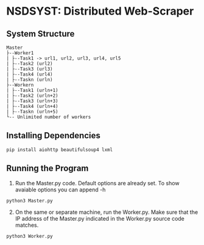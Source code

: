 # NSDSYST: Distributed Web-Scraper

## System Structure

```
Master
├--Worker1
| ├--Task1 -> url1, url2, url3, url4, url5
| ├--Task2 (url2)
| ├--Task3 (url3)
| ├--Task4 (url4)
| ├--Taskn (urln)
├--Workern
| ├--Task1 (urln+1)
| ├--Task2 (urln+2)
| ├--Task3 (urln+3)
| ├--Task4 (urln+4)
| ├--Taskn (urln+5)
└-- Unlimited number of workers
```

## Installing Dependencies

```
pip install aiohttp beautifulsoup4 lxml
```

## Running the Program

1. Run the Master.py code. Default options are already set. To show avaiable options you can append -h

```
python3 Master.py
```

2. On the same or separate machine, run the Worker.py. Make sure that the IP address of the Master.py indicated in the Worker.py source code matches.

```
python3 Worker.py
```
